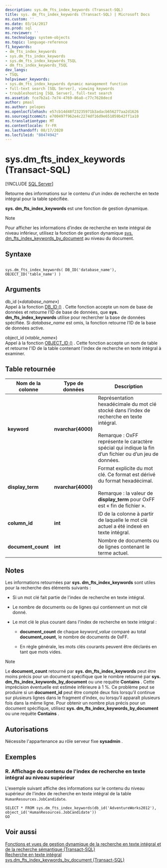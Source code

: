 ```yaml
---
description: sys.dm_fts_index_keywords (Transact-SQL)
title: sys. dm_fts_index_keywords (Transact-SQL) | Microsoft Docs
ms.custom: ''
ms.date: 03/14/2017
ms.prod: sql
ms.reviewer: ''
ms.technology: system-objects
ms.topic: language-reference
f1_keywords:
- dm_fts_index_keywords
- sys.dm_fts_index_keywords
- sys.dm_fts_index_keywords_TSQL
- dm_fts_index_keywords_TSQL
dev_langs:
- TSQL
helpviewer_keywords:
- sys.dm_fts_index_keywords dynamic management function
- full-text search [SQL Server], viewing keywords
- troubleshooting [SQL Server], full-text search
ms.assetid: fce7b2a1-7e74-4769-86a8-c77c7628decd
author: pmasl
ms.author: pelopes
ms.openlocfilehash: e57cb14d48f23235971b3adacb656277aa2d1626
ms.sourcegitcommit: e700497f962e4c2274df16d9e651059b42ff1a10
ms.translationtype: MT
ms.contentlocale: fr-FR
ms.lasthandoff: 08/17/2020
ms.locfileid: "88474942"
---
```

# <a name="sysdm_fts_index_keywords-transact-sql"></a>sys.dm_fts_index_keywords (Transact-SQL)
[!INCLUDE [SQL Server](../../includes/applies-to-version/sqlserver.md)]

  Retourne des informations sur le contenu d'un index de recherche en texte intégral pour la table spécifiée.  
  
 **sys. dm_fts_index_keywords** est une fonction de gestion dynamique.  
  
> [!NOTE]  
>  Pour afficher les informations d’index de recherche en texte intégral de niveau inférieur, utilisez la fonction de gestion dynamique [sys. dm_fts_index_keywords_by_document](../../relational-databases/system-dynamic-management-views/sys-dm-fts-index-keywords-by-document-transact-sql.md) au niveau du document.  
  
## <a name="syntax"></a>Syntaxe  
  
```  
  
sys.dm_fts_index_keywords( DB_ID('database_name'), OBJECT_ID('table_name') )  
```  
  
## <a name="arguments"></a>Arguments  
 db_id («*database_name*»)  
 Appel à la fonction [DB_ID ()](../../t-sql/functions/db-id-transact-sql.md) . Cette fonction accepte un nom de base de données et retourne l’ID de base de données, que **sys. dm_fts_index_keywords** utilise pour rechercher la base de données spécifiée. Si *database_name* est omis, la fonction retourne l’ID de la base de données active.  
  
 object_id («*table_name*»)  
 Appel à la fonction [OBJECT_ID ()](../../t-sql/functions/object-id-transact-sql.md) . Cette fonction accepte un nom de table et retourne l'ID de la table contenant l'index de recherche en texte intégral à examiner.  
  
## <a name="table-returned"></a>Table retournée  
  
|Nom de la colonne|Type de données|Description|  
|-----------------|---------------|-----------------|  
|**keyword**|**nvarchar(4000)**|Représentation hexadécimale du mot clé stocké dans l’index de recherche en texte intégral.<br /><br /> Remarque : OxFF représente le caractère spécial qui indique la fin d’un fichier ou d’un jeu de données.|  
|**display_term**|**nvarchar(4000)**|Format explicite du mot clé. Ce format est dérivé du format hexadécimal.<br /><br /> Remarque : la valeur de **display_term** pour OxFF est « fin de fichier ».|  
|**column_id**|**int**|ID de la colonne à partir de laquelle le mot clé actuel a été indexé en texte intégral.|  
|**document_count**|**int**|Nombre de documents ou de lignes contenant le terme actuel.|  
  
## <a name="remarks"></a>Notes  
 Les informations retournées par **sys. dm_fts_index_keywords** sont utiles pour la recherche des éléments suivants :  
  
-   Si un mot clé fait partie de l'index de recherche en texte intégral.  
  
-   Le nombre de documents ou de lignes qui contiennent un mot clé donné.  
  
-   Le mot clé le plus courant dans l'index de recherche en texte intégral :  
  
    -   **document_count** de chaque *keyword_value* comparé au total **document_count**, le nombre de documents de 0xFF.  
  
    -   En règle générale, les mots clés courants peuvent être déclarés en tant que mots vides.  
  
> [!NOTE]  
>  Le **document_count** retourné par **sys. dm_fts_index_keywords** peut être moins précis pour un document spécifique que le nombre retourné par **sys. dm_fts_index_keywords_by_document** ou une requête **Contains** . Cette imprécision éventuelle est estimée inférieure à 1 %. Ce problème peut se produire si un **document_id** peut être compté deux fois lorsqu’il continue sur plusieurs lignes dans le fragment d’index, ou lorsqu’il apparaît plusieurs fois dans la même ligne. Pour obtenir un nombre plus précis pour un document spécifique, utilisez **sys. dm_fts_index_keywords_by_document** ou une requête **Contains** .  
  
## <a name="permissions"></a>Autorisations  
 Nécessite l'appartenance au rôle serveur fixe **sysadmin** .  
  
## <a name="examples"></a>Exemples  
  
### <a name="a-displaying-high-level-full-text-index-content"></a>R. Affichage du contenu de l'index de recherche en texte intégral au niveau supérieur  
 L'exemple suivant affiche des informations sur le contenu du niveau supérieur de l'index de recherche en texte intégral de la table `HumanResources.JobCandidate`.  
  
```  
SELECT * FROM sys.dm_fts_index_keywords(db_id('AdventureWorks2012'), object_id('HumanResources.JobCandidate'))  
GO  
```  
  
## <a name="see-also"></a>Voir aussi  
 [Fonctions et vues de gestion dynamique de la recherche en texte intégral et de la recherche sémantique &#40;Transact-SQL&#41;](../../relational-databases/system-dynamic-management-views/full-text-and-semantic-search-dynamic-management-views-functions.md)   
 [Recherche en texte intégral](../../relational-databases/search/full-text-search.md)   
 [sys.dm_fts_index_keywords_by_document &#40;Transact-SQL&#41;](../../relational-databases/system-dynamic-management-views/sys-dm-fts-index-keywords-by-document-transact-sql.md)  
  
  
